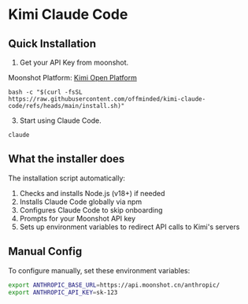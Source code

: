 # Kimi Claude Code

## Quick Installation

1. Get your API Key from moonshot.

Moonshot Platform: [Kimi Open Platform](https://platform.moonshot.cn/)

```shell
bash -c "$(curl -fsSL https://raw.githubusercontent.com/offminded/kimi-claude-code/refs/heads/main/install.sh)"
```

3. Start using Claude Code.

```shell
claude
```

## What the installer does

The installation script automatically:
1. Checks and installs Node.js (v18+) if needed
2. Installs Claude Code globally via npm
3. Configures Claude Code to skip onboarding
4. Prompts for your Moonshot API key
5. Sets up environment variables to redirect API calls to Kimi's servers

## Manual Config
To configure manually, set these environment variables:

```bash
export ANTHROPIC_BASE_URL=https://api.moonshot.cn/anthropic/
export ANTHROPIC_API_KEY=sk-123
```
